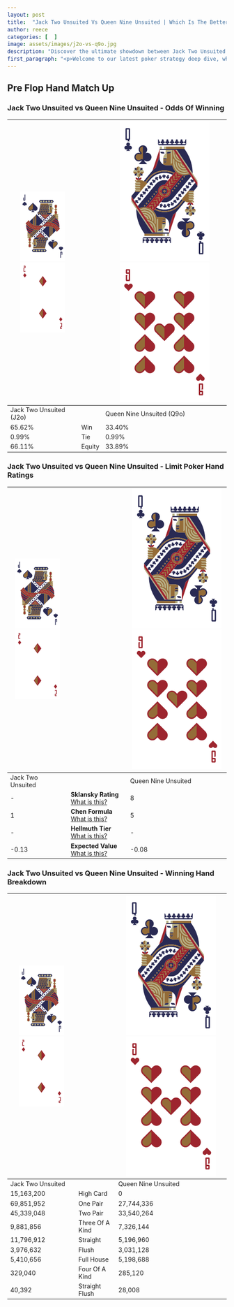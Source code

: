 ```yaml
---
layout: post
title:  "Jack Two Unsuited Vs Queen Nine Unsuited | Which Is The Better Hand In Poker? A Complete Guide"
author: reece
categories: [  ]
image: assets/images/j2o-vs-q9o.jpg
description: "Discover the ultimate showdown between Jack Two Unsuited and Queen Nine Unsuited in poker! Uncover the odds, strategies, and scenarios where one hand triumphs over the other. Get ready to up your poker game with this thrilling analysis."
first_paragraph: "<p>Welcome to our latest poker strategy deep dive, where we're pitting two distinct hands against each other in a high-stakes showdown: Jack Two Unsuited vs Queen Nine Unsuited.</p><p>In the dynamic world of poker, every decision counts, and knowing which hand holds the upper hand is key to your success at the table.</p><p>In this article, we'll dissect these two hands, explore the scenarios where one dominates the other, and equip you with the knowledge to make strategic choices that can tip the odds in your favor.</p><p>Get ready to unravel the intriguing dynamics of these poker hands and elevate your game to new heights.</p>"
---
```




[comment]: # (sp0)

## Pre Flop Hand Match Up

<div class="table hand-ratings" markdown="1"> 



### Jack Two Unsuited vs Queen Nine Unsuited - Odds Of Winning


    
| ![image info](assets/images/hand1/J.png) ![image info](assets/images/hand1/2o.png) |  | ![image info](assets/images/hand2/Q.png) ![image info](assets/images/hand2/9o.png) |
| -------- | -------- | -------- |
| Jack Two Unsuited (J2o) |  | Queen Nine Unsuited (Q9o) |
| 65.62% | Win | 33.40% |
| 0.99% | Tie | 0.99% |
| 66.11% | Equity | 33.89% |




[comment]: # (sp1)



### Jack Two Unsuited vs Queen Nine Unsuited - Limit Poker Hand Ratings


    
| ![image info](assets/images/hand1/J.png) ![image info](assets/images/hand1/2o.png) |  | ![image info](assets/images/hand2/Q.png) ![image info](assets/images/hand2/9o.png) |
| -------- | -------- | -------- |
| Jack Two Unsuited |  | Queen Nine Unsuited |
| - | **Sklansky Rating** [What is this?](/sklansky-rating-explained) | 8 |
| 1 | **Chen Formula** [What is this?](/chen-formula-explained) | 5 |
| - | **Hellmuth Tier** [What is this?](/Hellmuth-tier-explained) | - |
| -0.13 | **Expected Value** [What is this?](/expected-value-explained) | -0.08 |




[comment]: # (sp2)



### Jack Two Unsuited vs Queen Nine Unsuited - Winning Hand Breakdown


    
| ![image info](assets/images/hand1/J.png) ![image info](assets/images/hand1/2o.png) |  | ![image info](assets/images/hand2/Q.png) ![image info](assets/images/hand2/9o.png) |
| -------- | -------- | -------- |
| Jack Two Unsuited |  | Queen Nine Unsuited |
| 15,163,200 | High Card | 0 |
| 69,851,952 | One Pair | 27,744,336 |
| 45,339,048 | Two Pair | 33,540,264 |
| 9,881,856 | Three Of A Kind | 7,326,144 |
| 11,796,912 | Straight | 5,196,960 |
| 3,976,632 | Flush | 3,031,128 |
| 5,410,656 | Full House | 5,198,688 |
| 329,040 | Four Of A Kind | 285,120 |
| 40,392 | Straight Flush | 28,008 |




[comment]: # (sp3)



</div>

[comment]: # (sp4)



[comment]: # (sp5)

